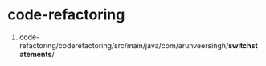 # code-refactoring

1. code-refactoring/coderefactoring/src/main/java/com/arunveersingh/**switchstatements**/
